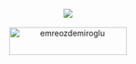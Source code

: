 <p align="center">
  <img src ="https://github-readme-streak-stats.herokuapp.com?user=emreozdemiroglu&theme=darcula&hide_border=true&background=FFFFFF00">
  <br>
  <br>
  <a href="https://buymeacoffee.com/ozdemirogle"> <img align="center" src="https://cdn.buymeacoffee.com/buttons/v2/default-orange.png" height="50" width="210" alt="emreozdemiroglu" /></a>
</p>

<!-- <p align="center">
  <img align="left" src ="https://github-readme-stats.vercel.app/api/pin/?username=emreozdemiroglu&repo=ytdx">
  <img align="right" src ="https://github-readme-stats.vercel.app/api/pin/?username=emreozdemiroglu&repo=pixel-weather">
</p> -->


<!--
**emreozdemiroglu/emreozdemiroglu** is a ✨ _special_ ✨ repository because its `README.md` (this file) appears on your GitHub profile.

Here are some ideas to get you started:

- 🔭 I’m currently working on ...
- 🌱 I’m currently learning ...
- 👯 I’m looking to collaborate on ...
- 🤔 I’m looking for help with ...
- 💬 Ask me about ...
- 📫 How to reach me: ...
- 😄 Pronouns: ...
- ⚡ Fun fact: ...
-->
